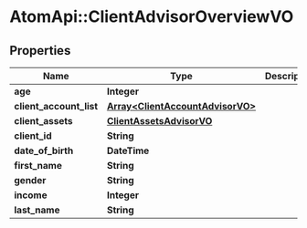 # AtomApi::ClientAdvisorOverviewVO

## Properties
Name | Type | Description | Notes
------------ | ------------- | ------------- | -------------
**age** | **Integer** |  | [optional] 
**client_account_list** | [**Array&lt;ClientAccountAdvisorVO&gt;**](ClientAccountAdvisorVO.md) |  | [optional] 
**client_assets** | [**ClientAssetsAdvisorVO**](ClientAssetsAdvisorVO.md) |  | [optional] 
**client_id** | **String** |  | [optional] 
**date_of_birth** | **DateTime** |  | [optional] 
**first_name** | **String** |  | [optional] 
**gender** | **String** |  | [optional] 
**income** | **Integer** |  | [optional] 
**last_name** | **String** |  | [optional] 


